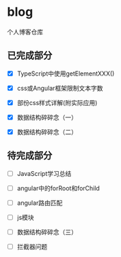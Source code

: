 # blog
个人博客仓库

## 已完成部分

- [x] TypeScript中使用getElementXXX()

- [x] css或Angular框架限制文本字数

- [x] 部份css样式详解(附实际应用)

- [x] 数据结构碎碎念（一）

- [x] 数据结构碎碎念（二）

## 待完成部分

- [ ] JavaScript学习总结

- [ ] angular中的forRoot和forChild

- [ ] angular路由匹配

- [ ] js模块

- [ ] 数据结构碎碎念（三）

- [ ] 拦截器问题
